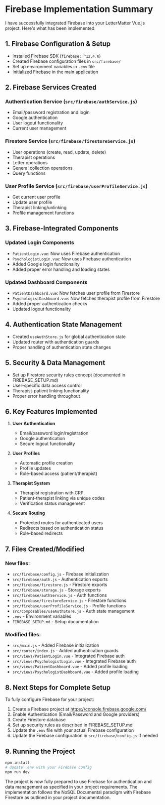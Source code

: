 # Firebase Implementation Summary

I have successfully integrated Firebase into your LetterMatter Vue.js project. Here's what has been implemented:

## 1. Firebase Configuration & Setup

- Installed Firebase SDK (`firebase: ^12.4.0`)
- Created Firebase configuration files in `src/firebase/`
- Set up environment variables in `.env` file
- Initialized Firebase in the main application

## 2. Firebase Services Created

### Authentication Service (`src/firebase/authService.js`)
- Email/password registration and login
- Google authentication
- User logout functionality
- Current user management

### Firestore Service (`src/firebase/firestoreService.js`)
- User operations (create, read, update, delete)
- Therapist operations
- Letter operations
- General collection operations
- Query functions

### User Profile Service (`src/firebase/userProfileService.js`)
- Get current user profile
- Update user profile
- Therapist linking/unlinking
- Profile management functions

## 3. Firebase-Integrated Components

### Updated Login Components
- `PatientLogin.vue`: Now uses Firebase authentication
- `PsychologistLogin.vue`: Now uses Firebase authentication
- Added Google login functionality
- Added proper error handling and loading states

### Updated Dashboard Components
- `PatientDashboard.vue`: Now fetches user profile from Firestore
- `PsychologistDashboard.vue`: Now fetches therapist profile from Firestore
- Added proper authentication checks
- Updated logout functionality

## 4. Authentication State Management

- Created `useAuthStore.js` for global authentication state
- Updated router with authentication guards
- Proper handling of authentication state changes

## 5. Security & Data Management

- Set up Firestore security rules concept (documented in FIREBASE_SETUP.md)
- User-specific data access control
- Therapist-patient linking functionality
- Proper error handling throughout

## 6. Key Features Implemented

1. **User Authentication**
   - Email/password login/registration
   - Google authentication
   - Secure logout functionality

2. **User Profiles**
   - Automatic profile creation
   - Profile updates
   - Role-based access (patient/therapist)

3. **Therapist System**
   - Therapist registration with CRP
   - Patient-therapist linking via unique codes
   - Verification status management

4. **Secure Routing**
   - Protected routes for authenticated users
   - Redirects based on authentication status
   - Role-based redirects

## 7. Files Created/Modified

### New files:
- `src/firebase/config.js` - Firebase initialization
- `src/firebase/auth.js` - Authentication exports
- `src/firebase/firestore.js` - Firestore exports
- `src/firebase/storage.js` - Storage exports
- `src/firebase/authService.js` - Auth functions
- `src/firebase/firestoreService.js` - Firestore functions
- `src/firebase/userProfileService.js` - Profile functions
- `src/composables/useAuthStore.js` - Auth state management
- `.env` - Environment variables
- `FIREBASE_SETUP.md` - Setup documentation

### Modified files:
- `src/main.js` - Added Firebase initialization
- `src/router/index.js` - Added authentication guards
- `src/views/PatientLogin.vue` - Integrated Firebase auth
- `src/views/PsychologistLogin.vue` - Integrated Firebase auth
- `src/views/PatientDashboard.vue` - Added profile loading
- `src/views/PsychologistDashboard.vue` - Added profile loading

## 8. Next Steps for Complete Setup

To fully configure Firebase for your project:

1. Create a Firebase project at https://console.firebase.google.com/
2. Enable Authentication (Email/Password and Google providers)
3. Create Firestore database
4. Set up security rules as described in FIREBASE_SETUP.md
5. Update the `.env` file with your actual Firebase configuration
6. Update the Firebase configuration in `src/firebase/config.js` if needed

## 9. Running the Project

```bash
npm install
# Update .env with your Firebase config
npm run dev
```

The project is now fully prepared to use Firebase for authentication and data management as specified in your project requirements. The implementation follows the NoSQL Documental paradigm with Firebase Firestore as outlined in your project documentation.